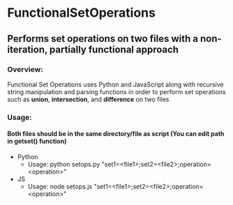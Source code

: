 # FunctionalSetOperations

## Performs set operations on two files with a non-iteration, partially functional approach

### Overview:

Functional Set Operations uses Python and JavaScript along with recursive string manipulation
and parsing functions in order to perform set operations such as **union**, **intersection**,
and **difference** on two files

### Usage:
#### Both files should be in the same directory/file as script (You can edit path in getset() function)

* Python
    * Usage: python setops.py "set1=\<file1\>;set2=\<file2\>;operation=\<operation\>"
* JS
    * Usage: node setops.js "set1=\<file1\>;set2=\<file2\>;operation=\<operation\>"




